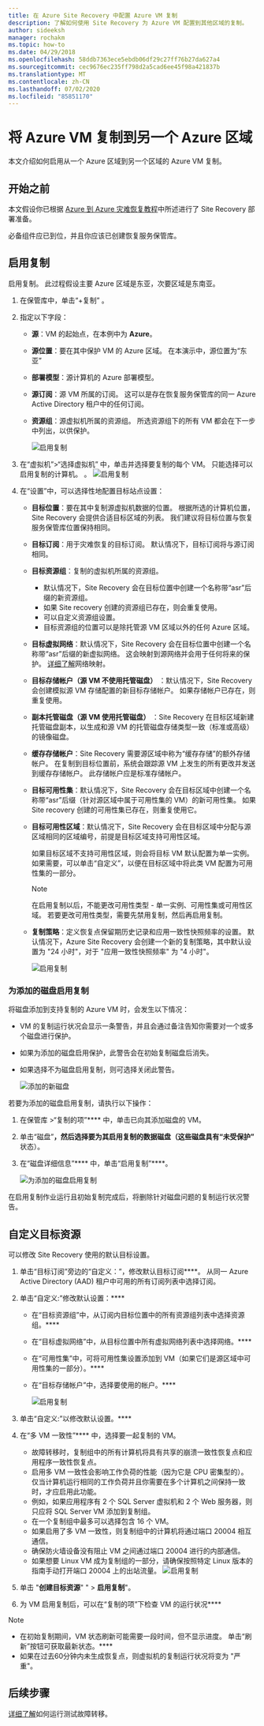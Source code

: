 ```yaml
---
title: 在 Azure Site Recovery 中配置 Azure VM 复制
description: 了解如何使用 Site Recovery 为 Azure VM 配置到其他区域的复制。
author: sideeksh
manager: rochakm
ms.topic: how-to
ms.date: 04/29/2018
ms.openlocfilehash: 58ddb7363ece5ebdb06df29c27ff76b27da627a4
ms.sourcegitcommit: cec9676ec235ff798d2a5cad6ee45f98a421837b
ms.translationtype: MT
ms.contentlocale: zh-CN
ms.lasthandoff: 07/02/2020
ms.locfileid: "85851170"
---
```

# <a name="replicate-azure-vms-to-another-azure-region"></a>将 Azure VM 复制到另一个 Azure 区域


本文介绍如何启用从一个 Azure 区域到另一个区域的 Azure VM 复制。

## <a name="before-you-start"></a>开始之前

本文假设你已根据 [Azure 到 Azure 灾难恢复教程](azure-to-azure-tutorial-enable-replication.md)中所述进行了 Site Recovery 部署准备。

必备组件应已到位，并且你应该已创建恢复服务保管库。


## <a name="enable-replication"></a>启用复制

启用复制。 此过程假设主要 Azure 区域是东亚，次要区域是东南亚。

1. 在保管库中，单击“+复制”  。
2. 指定以下字段：
   - **源**：VM 的起始点，在本例中为 **Azure**。
   - **源位置**：要在其中保护 VM 的 Azure 区域。 在本演示中，源位置为“东亚”
   - **部署模型**：源计算机的 Azure 部署模型。
   - **源订阅**：源 VM 所属的订阅。 这可以是存在恢复服务保管库的同一 Azure Active Directory 租户中的任何订阅。
   - **资源组**：源虚拟机所属的资源组。 所选资源组下的所有 VM 都会在下一步中列出，以供保护。

     ![启用复制](./media/site-recovery-replicate-azure-to-azure/enabledrwizard1.png)

3. 在“虚拟机”>“选择虚拟机”  中，单击并选择要复制的每个 VM。 只能选择可以启用复制的计算机。  。
    ![启用复制](./media/site-recovery-replicate-azure-to-azure/virtualmachine_selection.png)

4. 在“设置”中，可以选择性地配置目标站点设置： 

   - **目标位置**：要在其中复制源虚拟机数据的位置。 根据所选的计算机位置，Site Recovery 会提供合适目标区域的列表。 我们建议将目标位置与恢复服务保管库位置保持相同。
   - **目标订阅**：用于灾难恢复的目标订阅。 默认情况下，目标订阅将与源订阅相同。
   - **目标资源组**：复制的虚拟机所属的资源组。
       - 默认情况下，Site Recovery 会在目标位置中创建一个名称带“asr”后缀的新资源组。
       - 如果 Site recovery 创建的资源组已存在，则会重复使用。
       - 可以自定义资源组设置。
       - 目标资源组的位置可以是除托管源 VM 区域以外的任何 Azure 区域。
   - **目标虚拟网络**：默认情况下，Site Recovery 会在目标位置中创建一个名称带“asr”后缀的新虚拟网络。 这会映射到源网络并会用于任何将来的保护。 [详细了解](site-recovery-network-mapping-azure-to-azure.md)网络映射。
   - **目标存储帐户（源 VM 不使用托管磁盘）** ：默认情况下，Site Recovery 会创建模拟源 VM 存储配置的新目标存储帐户。 如果存储帐户已存在，则重复使用。
   - **副本托管磁盘（源 VM 使用托管磁盘）** ：Site Recovery 在目标区域新建托管磁盘副本，以生成和源 VM 的托管磁盘存储类型一致（标准或高级）的镜像磁盘。
   - **缓存存储帐户**：Site Recovery 需要源区域中称为“缓存存储”的额外存储帐户。 在复制到目标位置前，系统会跟踪源 VM 上发生的所有更改并发送到缓存存储帐户。 此存储帐户应是标准存储帐户。
   - **目标可用性集**：默认情况下，Site Recovery 会在目标区域中创建一个名称带“asr”后缀（针对源区域中属于可用性集的 VM）的新可用性集。 如果 Site recovery 创建的可用性集已存在，则重复使用它。
   - **目标可用性区域**：默认情况下，Site Recovery 会在目标区域中分配与源区域相同的区域编号，前提是目标区域支持可用性区域。

     如果目标区域不支持可用性区域，则会将目标 VM 默认配置为单一实例。 如果需要，可以单击“自定义”，以便在目标区域中将此类 VM 配置为可用性集的一部分。

     >[!NOTE]
     >在启用复制以后，不能更改可用性类型 - 单一实例、可用性集或可用性区域。 若要更改可用性类型，需要先禁用复制，然后再启用复制。
     >

   - **复制策略**：定义恢复点保留期历史记录和应用一致性快照频率的设置。 默认情况下，Azure Site Recovery 会创建一个新的复制策略，其中默认设置为 "24 小时"，对于 "应用一致性快照频率" 为 "4 小时"。

     ![启用复制](./media/site-recovery-replicate-azure-to-azure/enabledrwizard3.PNG)

### <a name="enable-replication-for-added-disks"></a>为添加的磁盘启用复制

将磁盘添加到支持复制的 Azure VM 时，会发生以下情况：
-   VM 的复制运行状况会显示一条警告，并且会通过备注告知你需要对一个或多个磁盘进行保护。
-   如果为添加的磁盘启用保护，此警告会在初始复制磁盘后消失。
-   如果选择不为磁盘启用复制，则可选择关闭此警告。


    ![添加的新磁盘](./media/azure-to-azure-how-to-enable-replication/newdisk.png)

若要为添加的磁盘启用复制，请执行以下操作：

1.  在保管库 >“复制的项”**** 中，单击已向其添加磁盘的 VM。
2.  单击“磁盘”****，然后选择要为其启用复制的数据磁盘（这些磁盘具有“未受保护”**** 状态）。
3.  在“磁盘详细信息”**** 中，单击“启用复制”****。

    ![为添加的磁盘启用复制](./media/azure-to-azure-how-to-enable-replication/enabled-added.png)

在启用复制作业运行且初始复制完成后，将删除针对磁盘问题的复制运行状况警告。



## <a name="customize-target-resources"></a>自定义目标资源

可以修改 Site Recovery 使用的默认目标设置。

1. 单击“目标订阅”旁边的“自定义：”，修改默认目标订阅****。 从同一 Azure Active Directory (AAD) 租户中可用的所有订阅列表中选择订阅。

2. 单击“自定义:”修改默认设置：****
    - 在“目标资源组”中，从订阅内目标位置中的所有资源组列表中选择资源组。****
    - 在“目标虚拟网络”中，从目标位置中所有虚拟网络列表中选择网络。****
    - 在“可用性集”中，可将可用性集设置添加到 VM（如果它们是源区域中可用性集的一部分）。****
    - 在“目标存储帐户”中，选择要使用的帐户。****

        ![启用复制](./media/site-recovery-replicate-azure-to-azure/customize.PNG)
3. 单击“自定义:”以修改默认设置。****
4. 在“多 VM 一致性”**** 中，选择要一起复制的 VM。
    - 故障转移时，复制组中的所有计算机将具有共享的崩溃一致性恢复点和应用程序一致性恢复点。
    - 启用多 VM 一致性会影响工作负荷的性能（因为它是 CPU 密集型的）。 仅当计算机运行相同的工作负荷并且你需要在多个计算机之间保持一致时，才应启用此功能。
    - 例如，如果应用程序有 2 个 SQL Server 虚拟机和 2 个 Web 服务器，则只应将 SQL Server VM 添加到复制组。
    - 在一个复制组中最多可以选择包含 16 个 VM。
    - 如果启用了多 VM 一致性，则复制组中的计算机将通过端口 20004 相互通信。
    - 确保防火墙设备没有阻止 VM 之间通过端口 20004 进行的内部通信。
    - 如果想要 Linux VM 成为复制组的一部分，请确保按照特定 Linux 版本的指南手动打开端口 20004 上的出站流量。
![启用复制](./media/site-recovery-replicate-azure-to-azure/multivmsettings.PNG)

5. 单击 "**创建目标资源**" "  >  **启用复制**"。
6. 为 VM 启用复制后，可以在“复制的项”下检查 VM 的运行状况****

>[!NOTE]
>
> - 在初始复制期间，VM 状态刷新可能需要一段时间，但不显示进度。 单击“刷新”按钮可获取最新状态。****
> - 如果在过去60分钟内未生成恢复点，则虚拟机的复制运行状况将变为 "严重"。

## <a name="next-steps"></a>后续步骤

[详细了解](site-recovery-test-failover-to-azure.md)如何运行测试故障转移。
